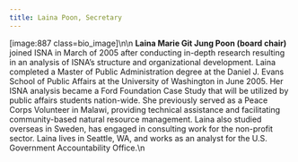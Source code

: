 ```yaml
---
title: Laina Poon, Secretary
---
```


[image:887 class=bio_image]\n\n **Laina Marie Git Jung Poon (board chair)** joined <span class="caps">ISNA</span> in March of 2005 after conducting in-depth research resulting in an analysis of <span class="caps">ISNA</span>&#8217;s structure and organizational development. Laina completed a Master of Public Administration degree at the Daniel J. Evans School of Public Affairs at the University of Washington in June 2005. Her <span class="caps">ISNA</span> analysis became a Ford Foundation Case Study that will be utilized by public affairs students nation-wide. She previously served as a Peace Corps Volunteer in Malawi, providing technical assistance and facilitating community-based natural resource management. Laina also studied overseas in Sweden, has engaged in consulting work for the non-profit sector. Laina lives in Seattle, WA, and works as an analyst for the U.S. Government Accountability Office.\n